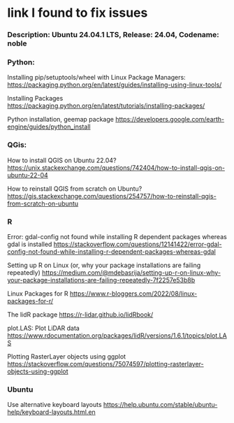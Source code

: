 # link I found to fix issues
### Description:	Ubuntu 24.04.1 LTS, Release:	24.04, Codename:	noble

### Python: 
Installing pip/setuptools/wheel with Linux Package Managers:
https://packaging.python.org/en/latest/guides/installing-using-linux-tools/

Installing Packages
https://packaging.python.org/en/latest/tutorials/installing-packages/

Python installation, geemap package
https://developers.google.com/earth-engine/guides/python_install

### QGis:
How to install QGIS on Ubuntu 22.04?
https://unix.stackexchange.com/questions/742404/how-to-install-qgis-on-ubuntu-22-04

How to reinstall QGIS from scratch on Ubuntu?
https://gis.stackexchange.com/questions/254757/how-to-reinstall-qgis-from-scratch-on-ubuntu

### R
Error: gdal-config not found while installing R dependent packages whereas gdal is installed
https://stackoverflow.com/questions/12141422/error-gdal-config-not-found-while-installing-r-dependent-packages-whereas-gdal

Setting up R on Linux (or, why your package installations are failing repeatedly)
https://medium.com/@mdebasrija/setting-up-r-on-linux-why-your-package-installations-are-failing-repeatedly-7f2257e53b8b

Linux Packages for R
https://www.r-bloggers.com/2022/08/linux-packages-for-r/

The lidR package
https://r-lidar.github.io/lidRbook/

plot.LAS: Plot LiDAR data
https://www.rdocumentation.org/packages/lidR/versions/1.6.1/topics/plot.LAS

Plotting RasterLayer objects using ggplot
https://stackoverflow.com/questions/75074597/plotting-rasterlayer-objects-using-ggplot

### Ubuntu
Use alternative keyboard layouts
https://help.ubuntu.com/stable/ubuntu-help/keyboard-layouts.html.en

